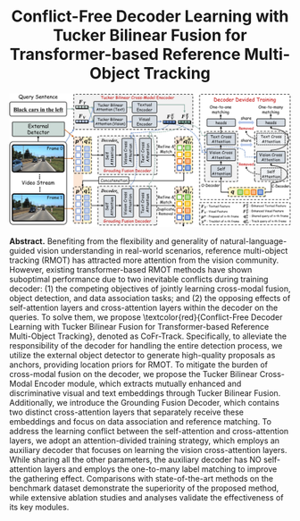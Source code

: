 <div align="center">
<h1>
<b>
Conflict-Free Decoder Learning with Tucker Bilinear Fusion for Transformer-based Reference Multi-Object Tracking</b>
</h1>
</div>

<p align="center"><img src="./figs/整体框架图1.png" width="800"/></p>

**Abstract.**
Benefiting from the flexibility and generality of natural-language-guided vision understanding in real-world scenarios, reference multi-object tracking (RMOT) has attracted more attention from the vision community. However, existing transformer-based RMOT methods have shown suboptimal performance due to two inevitable conflicts during training decoder: (1) the competing objectives of jointly learning cross-modal fusion, object detection, and data association tasks; and (2) the opposing effects of self-attention layers and cross-attention layers within the decoder on the queries. To solve them, we propose \textcolor{red}{Conflict-Free Decoder Learning with  Tucker Bilinear Fusion for Transformer-based Reference Multi-Object Tracking}, denoted as CoFr-Track. Specifically, to alleviate the responsibility of the decoder for handling the entire detection process, we utilize the external object detector to generate high-quality proposals as anchors, providing location priors for RMOT. To mitigate the burden of cross-modal fusion on the decoder, we propose the Tucker Bilinear Cross-Modal Encoder module, which extracts mutually enhanced and discriminative visual and text embeddings through Tucker Bilinear Fusion. Additionally, we introduce the Grounding Fusion Decoder, which contains two distinct cross-attention layers that separately receive these embeddings and focus on data association and reference matching. To address the learning conflict between the self-attention and cross-attention layers, we adopt an attention-divided training strategy, which employs an auxiliary decoder that focuses on learning the vision cross-attention layers. While sharing all the other parameters, the auxiliary decoder has NO self-attention layers and employs the one-to-many label matching to improve the gathering effect. Comparisons with state-of-the-art methods on the benchmark dataset demonstrate the superiority of the proposed method, while extensive ablation studies and analyses validate the effectiveness of its key modules.
